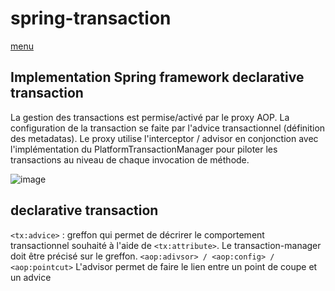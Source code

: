 # spring-transaction
[menu](https://github.com/grouault/spring-tutorial/blob/master/spring-data-access/transaction/readme.md)

## Implementation Spring framework declarative transaction

La gestion des transactions est permise/activé par le proxy AOP. La configuration de la transaction se faite par l'advice transactionnel (définition des metadatas). Le proxy utilise l'interceptor / advisor en conjonction avec l'implémentation du PlatformTransactionManager pour piloter les transactions au niveau de chaque invocation de méthode.

![image](https://user-images.githubusercontent.com/20648687/80582769-94929b80-8a0f-11ea-9224-b7be7ba2d35c.png)

## declarative transaction
`<tx:advice>` : greffon qui permet de décrirer le comportement transactionnel souhaité à l'aide de `<tx:attribute>`. Le transaction-manager doit être précisé sur le greffon.
`<aop:adivsor> / <aop:config> / <aop:pointcut>`
L'advisor permet de faire le lien entre un point de coupe et un advice
